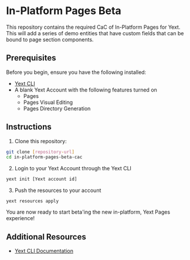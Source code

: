 # In-Platform Pages Beta

This repository contains the required CaC of In-Platform Pages for Yext. This will add a series of demo entities that have custom fields that can be bound to page section components.

## Prerequisites

Before you begin, ensure you have the following installed:

- [Yext CLI](https://hitchhikers.yext.com/docs/cli/getting-started/install/)
- A blank Yext Account with the following features turned on
  - Pages
  - Pages Visual Editing
  - Pages Directory Generation

## Instructions

1. Clone this repository:

```bash
git clone [repository-url]
cd in-platform-pages-beta-cac
```

2. Login to your Yext Account through the Yext CLI

```bash
yext init [Yext account id]
```

3.  Push the resources to your account

```
yext resources apply
```

You are now ready to start beta'ing the new in-platform, Yext Pages experience!

## Additional Resources

- [Yext CLI Documentation](https://hitchhikers.yext.com/docs/cli/getting-started/overview/)
